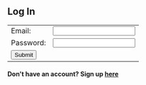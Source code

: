 ## Log In

<!--No actions yet-->


<table>
    <tr>
        <td>Email:</td>
        <td><input type="email" id="email" name="email" required></td>
    </tr>
    <tr>
        <td>Password:</td>
        <td><input type="text" id="password" name="password" required></td>
    </tr>
    <tr>
        <td><button onclick="login_user()" id="submit" type="submit" value="Submit">Submit</button></td> 
        <!-- onclick="login_user()" -->
        <!-- ngl onclick sucks ass-->
    </tr>
</table>
<h4>Don't have an account? Sign up <a href="/signup">here</a></h4>

<script>
    // Replace with localhost:8085 for testing

    var url = "https://csa-backend.rohanj.dev/api/login/authenticate";
    var responsey = undefined;
    
    // function login_user() {
    //     const body = {

    //         // Should be same as person????
    //         email: document.getElementById("email").value,
    //         password: document.getElementById("password").value
    //     };
    //     const request_options = {
    //         method: 'POST',
    //         body: JSON.stringify(body),
    //         headers: {
    //             "content-type": 'application/json'
    //         }
    //     };
    //     console.log(JSON.stringify(body));


    //     fetch(url, request_options)
    //         .then(response => {
    //             response.text().then(data => {
    //                 console.log(data);
    //                 document.cookie = "token=" + data;
    //                 //window.location.href = "/team-8-frontend/search";
    //             })
    //         })
    //         .catch(err => {
    //             console.log("Error: " + err);
    //         })
    // }

    function login_user() {
        const body = {
            // Should be same as person????
            email: document.getElementById("email").value,
            password: document.getElementById("password").value
        };
        const request_options = {
            method: "POST",
            mode: "cors",
            cache: "no-cache",
            credentials: "include",
            body: JSON.stringify(body),
            headers: {
                "content-type": 'application/json'
            },
            credentials: 'include'
        };
        fetch(url, request_options)
            .then(response => {
                if (response.status != 200) {
                    alert("error occured")
                    return
                }
                alert("logged in!")
                responsey = response
                console.log(response)
                // window.location.href = "/yourflashcardsets"
            })
            .catch(err => {
                console.log("Error: " + err);
            })
    }

</script>
